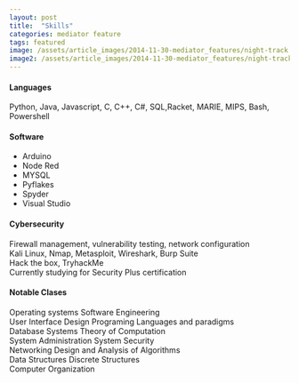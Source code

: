 ```yaml
---
layout: post
title:  "Skills"
categories: mediator feature
tags: featured
image: /assets/article_images/2014-11-30-mediator_features/night-track.JPG
image2: /assets/article_images/2014-11-30-mediator_features/night-track-mobile.JPG
---
```


#### Languages

Python, Java, Javascript, C, C++, C#, SQL,Racket, MARIE, MIPS, Bash, Powershell

#### Software
- Arduino 
- Node Red 
- MYSQL 
- Pyflakes 
- Spyder
- Visual Studio

#### Cybersecurity

Firewall management, vulnerability testing, network configuration <br/>
Kali Linux, Nmap, Metasploit, Wireshark, Burp Suite <br/>
Hack the box, TryhackMe <br/>
Currently studying for Security Plus certification <br/>

#### Notable Clases

Operating systems	     Software Engineering <br/>
User Interface Design  	 Programing Languages and paradigms <br/>
Database Systems	     Theory of Computation <br/>
System Administration	 System Security <br/>
Networking	             Design and Analysis of Algorithms <br/>
Data Structures 	     Discrete Structures <br/>
Computer Organization

